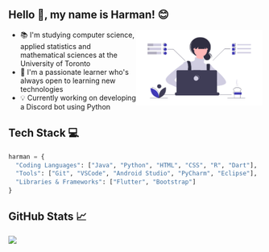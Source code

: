## Hello :wave:, my name is Harman! :blush:

<img align="right" alt="Women Coding" width="250" height="150" src="coding.png"> 

- 📚 I'm studying computer science, applied statistics and mathematical sciences at the University of Toronto
- 💁 I'm a passionate learner who's always open to learning new technologies
- 💡 Currently working on developing a Discord bot using Python

## Tech Stack 💻

```python
harman = {
  "Coding Languages": ["Java", "Python", "HTML", "CSS", "R", "Dart"],
  "Tools": ["Git", "VSCode", "Android Studio", "PyCharm", "Eclipse"],
  "Libraries & Frameworks": ["Flutter", "Bootstrap"]
}
```
## GitHub Stats 📈

<p>
<a href="https://github-readme-stats.vercel.app/api/top-langs/?username=harman-khehara&theme=default&hide=Shell,Swift,Kotlin,Objective-C&langs_count=8&layout=compact&card_width=275">
  <img align="left" src="https://github-readme-stats.vercel.app/api/top-langs/?username=harman-khehara&theme=default&hide=Shell,Swift,Kotlin,Objective-C&langs_count=8&layout=compact&card_width=400">
</a>







